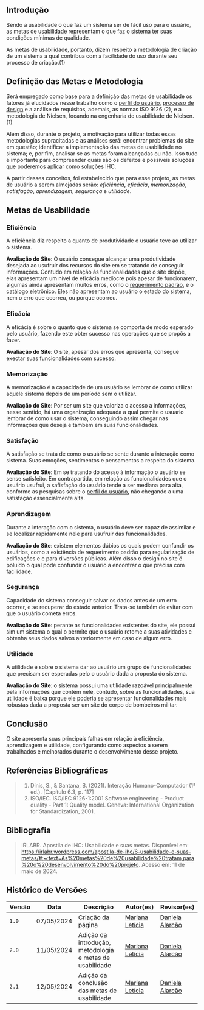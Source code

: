 ## Introdução

Sendo a usabilidade o que faz um sistema ser de fácil uso para o usuário, as metas de usabilidade representam o que faz o sistema ter suas condições mínimas de qualidade. 

As metas de usabilidade, portanto, dizem respeito a metodologia de criação de um sistema a qual contribua com a facilidade do uso durante seu processo de criação.(1)

## Definição das Metas e Metodologia

Será empregado como base para a definição das metas de usabilidade os fatores já elucidados nesse trabalho como o [perfil do usuário](../analise_requisitos_1/perfil_usuario.md), [processo de design](../planejamento/processo-de-design.md) e a análise de requisitos, ademais, as normas ISO 9126 (2), e a metodologia de Nielsen, focando na engenharia de usabilidade de Nielsen. (1)

Além disso, durante o projeto, a motivação para utilizar todas essas metodologias supracitadas e as análises será: encontrar problemas do site em questão; identificar a implementação das metas de usabilidade no sistema; e, por fim, analisar se as metas foram alcançadas ou não. Isso tudo é importante para compreender quais são os defeitos e possíveis soluções que poderemos aplicar como soluções IHC.

A partir desses conceitos, foi estabelecido que para esse projeto, as metas de usuário a serem almejadas serão: *eficiência*, *eficácia*, *memorização*, *satisfação*, *aprendizagem*, *segurança* e *utilidade*.

## Metas de Usabilidade

### Eficiência

A eficiência diz respeito a quanto de produtividade o usuário teve ao utilizar o sistema.

**Avaliação do Site**: O usuário consegue alcançar uma produtividade desejada ao usufruir dos recursos do site em se tratando de conseguir informações. Contudo em relação às funcionalidades que o site dispõe, elas apresentam um nível de eficácia medíocre pois apesar de funcionarem, algumas ainda apresentam muitos erros, como o [requerimento padrão](../planejamento/site-escolhido.md), e o [catálogo eletrônico](../planejamento/site-escolhido.md). Eles não apresentam ao usuário o estado do sistema, nem o erro que ocorreu, ou porque ocorreu.

### Eficácia

A eficácia é sobre o quanto que o sistema se comporta de modo esperado pelo usuário, fazendo este obter sucesso nas operações que se propôs a fazer.

**Avaliação do Site**: O site, apesar dos erros que apresenta, consegue exectar suas funcionalidades com sucesso.

### Memorização

A memorização é a capacidade de um usuário se lembrar de como utilizar aquele sistema depois de um período sem o utilizar.

**Avaliação do Site**: Por ser um site que valoriza o acesso a informações, nesse sentido, há uma organização adequada a qual permite o usuario lembrar de como usar o sistema, conseguindo assim chegar nas informações que deseja e também em suas funcionalidades.

### Satisfação

A satisfação se trata de como o usuário se sente durante a interação como  sistema. Suas emoções, sentimentos e pensamentos a respeito do sistema.

**Avaliação do Site**: Em se tratando do acesso à informação o usuário se sense satisfeito. Em contrapartida, em relação as funcionalidades que o usuário usufrui, a safisfação do usuário tende a ser mediana para alta, conforme as pesquisas sobre o [perfil do usuário](../analise_requisitos_1/perfil_usuario.md), não chegando a uma satisfação essencialmente alta.

### Aprendizagem

Durante a interação com o sistema, o usuário deve ser capaz de assimilar e se localizar rapidamente nele para usufruir das funcionalidades.

**Avaliação do Site**: existem elementos dúbios os quais podem confundir os usuários, como a existência de requerimento padrão para regularização de edificações e e para diversões públicas. Além disso o design no site é poluído o qual pode confundir o usuário a encontrar o que precisa com facilidade.

### Segurança

Capacidade do sistema conseguir salvar os dados antes de um erro ocorrer, e se recuperar do estado anterior. Trata-se também de evitar com que o usuário cometa erros. 

**Avaliação do Site**: perante as funcionalidades existentes do site, ele possui sim um sistema o qual o permite que o usuário retome a suas atividades e obtenha seus dados salvos anteriormente em caso de algum erro. 

### Utilidade

A utilidade é sobre o sistema dar ao usuário um grupo de funcionalidades que precisam ser esperadas pelo o usuário dada a proposta do sistema.

**Avaliação do Site**: o sistema possui uma utilidade razoável principalmente pela informações que contém nele, contudo, sobre as funcionalidades, sua utilidade é baixa porque ele poderia se apresentar funcionalidades mais robustas dada a proposta ser um site do corpo de bombeiros militar.

## Conclusão

O site apresenta suas principais falhas em relação à eficiência, aprendizagem e utilidade, configurando como aspectos a serem trabalhados e melhorados durante o desenvolvimento desse projeto.

## Referências Bibliográficas
> 1. Dinis, S., & Santana, B. (2021). Interação Humano-Computador (1ª ed.). [Capítulo 6.3, p. 117]
> 2. ISO/IEC. ISO/IEC 9126-1:2001 Software engineering - Product quality - Part 1: Quality model. Geneva: International Organization for Standardization, 2001.

## Bibliografia
> IRLABR. Apostila de IHC: Usabilidade e suas metas. Disponível em: <https://irlabr.wordpress.com/apostila-de-ihc/6-usabilidade-e-suas-metas/#:~:text=As%20metas%20de%20usabilidade%20tratam,para%20o%20desenvolvimento%20do%20projeto>. Acesso em: 11 de maio de 2024.


## Histórico de Versões

| Versão |    Data    | Descrição                                 | Autor(es)                                       | Revisor(es)                                    |
| ------ | :--------: | ----------------------------------------- | ----------------------------------------------- | ---------------------------------------------- |
| `1.0`   | 07/05/2024 | Criação da página                         | [Mariana Letícia](https://github.com/Marianannn) | [Daniela Alarcão](https://github.com/danialarcao)        |
| `2.0`   | 11/05/2024 | Adição da introdução, metodologia e metas de usabilidade           | [Mariana Letícia](https://github.com/Marianannn) | [Daniela Alarcão](https://github.com/danialarcao)        |
| `2.1`   | 12/05/2024 | Adição da conclusão das metas de usabilidade           | [Mariana Letícia](https://github.com/Marianannn) | [Daniela Alarcão](https://github.com/danialarcao)        |